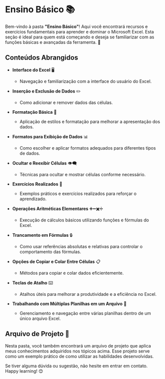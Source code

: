 # Ensino Básico 📚

Bem-vindo à pasta **"Ensino Básico"**! Aqui você encontrará recursos e exercícios fundamentais para aprender e dominar o Microsoft Excel. Esta seção é ideal para quem está começando e deseja se familiarizar com as funções básicas e avançadas da ferramenta. 🌟

## Conteúdos Abrangidos

- **Interface do Excel** 🖥️
  - Navegação e familiarização com a interface do usuário do Excel.

- **Inserção e Exclusão de Dados** ✏️
  - Como adicionar e remover dados das células.

- **Formatação Básica** 🎨
  - Aplicação de estilos e formatação para melhorar a apresentação dos dados.

- **Formatos para Exibição de Dados** 📊
  - Como escolher e aplicar formatos adequados para diferentes tipos de dados.

- **Ocultar e Reexibir Células** 👁️‍🗨️
  - Técnicas para ocultar e mostrar células conforme necessário.

- **Exercícios Realizados** 📝
  - Exemplos práticos e exercícios realizados para reforçar o aprendizado.

- **Operações Aritméticas Elementares** ➕➖✖️➗
  - Execução de cálculos básicos utilizando funções e fórmulas do Excel.

- **Trancamento em Fórmulas** 🔒
  - Como usar referências absolutas e relativas para controlar o comportamento das fórmulas.

- **Opções de Copiar e Colar Entre Células** 📋
  - Métodos para copiar e colar dados eficientemente.

- **Teclas de Atalho** ⌨️
  - Atalhos úteis para melhorar a produtividade e a eficiência no Excel.

- **Trabalhando com Múltiplas Planilhas em um Arquivo** 📑
  - Gerenciamento e navegação entre várias planilhas dentro de um único arquivo Excel.

## Arquivo de Projeto 🎯

Nesta pasta, você também encontrará um arquivo de projeto que aplica meus conhecimentos adquiridos nos tópicos acima. Esse projeto serve como um exemplo prático de como utilizar as habilidades desenvolvidas.

Se tiver alguma dúvida ou sugestão, não hesite em entrar em contato. Happy learning! 😊
